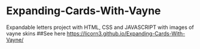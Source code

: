 # Expanding-Cards-With-Vayne
Expandable letters project with HTML, CSS and JAVASCRIPT with images of vayne skins
 ##See here
 https://licorn3.github.io/Expanding-Cards-With-Vayne/
